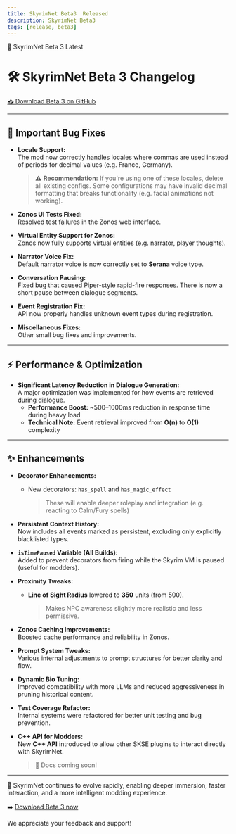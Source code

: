 ```yaml
---
title: SkyrimNet Beta3  Released
description: SkyrimNet Beta3
tags: [release, beta3]
---
```

🎉  SkyrimNet Beta 3 Latest
<!--truncate-->

# 🛠️ SkyrimNet Beta 3 Changelog

[📥 Download Beta 3 on GitHub](https://github.com/MinLL/SkyrimNet-GamePlugin/releases/tag/Beta3)

---

## 🐛 Important Bug Fixes

- **Locale Support:**  
  The mod now correctly handles locales where commas are used instead of periods for decimal values (e.g. France, Germany).  
  > ⚠️ **Recommendation:** If you're using one of these locales, delete all existing configs. Some configurations may have invalid decimal formatting that breaks functionality (e.g. facial animations not working).

- **Zonos UI Tests Fixed:**  
  Resolved test failures in the Zonos web interface.

- **Virtual Entity Support for Zonos:**  
  Zonos now fully supports virtual entities (e.g. narrator, player thoughts).

- **Narrator Voice Fix:**  
  Default narrator voice is now correctly set to **Serana** voice type.

- **Conversation Pausing:**  
  Fixed bug that caused Piper-style rapid-fire responses. There is now a short pause between dialogue segments.

- **Event Registration Fix:**  
  API now properly handles unknown event types during registration.

- **Miscellaneous Fixes:**  
  Other small bug fixes and improvements.

---

## ⚡ Performance & Optimization

- **Significant Latency Reduction in Dialogue Generation:**  
  A major optimization was implemented for how events are retrieved during dialogue.  
  - **Performance Boost:** ~500–1000ms reduction in response time during heavy load
  - **Technical Note:** Event retrieval improved from **O(n)** to **O(1)** complexity

---

## ✨ Enhancements

- **Decorator Enhancements:**
  - New decorators: `has_spell` and `has_magic_effect`  
    > These will enable deeper roleplay and integration (e.g. reacting to Calm/Fury spells)

- **Persistent Context History:**  
  Now includes all events marked as persistent, excluding only explicitly blacklisted types.

- **`isTimePaused` Variable (All Builds):**  
  Added to prevent decorators from firing while the Skyrim VM is paused (useful for modders).

- **Proximity Tweaks:**
  - **Line of Sight Radius** lowered to **350** units (from 500).  
    > Makes NPC awareness slightly more realistic and less permissive.

- **Zonos Caching Improvements:**  
  Boosted cache performance and reliability in Zonos.

- **Prompt System Tweaks:**  
  Various internal adjustments to prompt structures for better clarity and flow.

- **Dynamic Bio Tuning:**  
  Improved compatibility with more LLMs and reduced aggressiveness in pruning historical content.

- **Test Coverage Refactor:**  
  Internal systems were refactored for better unit testing and bug prevention.

- **C++ API for Modders:**  
  New **C++ API** introduced to allow other SKSE plugins to interact directly with SkyrimNet.  
  > 📘 Docs coming soon!

---

🧠 SkyrimNet continues to evolve rapidly, enabling deeper immersion, faster interaction, and a more intelligent modding experience.

➡️ [Download Beta 3 now](https://github.com/MinLL/SkyrimNet-GamePlugin/releases/tag/Beta3)

We appreciate your feedback and support!